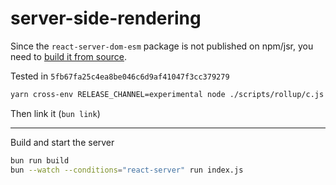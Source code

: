 # server-side-rendering

Since the `react-server-dom-esm` package is not published on npm/jsr, you need to [build it from source](https://legacy.reactjs.org/docs/how-to-contribute.html#development-workflow).

Tested in `5fb67fa25c4ea8be046c6d9af41047f3cc379279`

```sh
yarn cross-env RELEASE_CHANNEL=experimental node ./scripts/rollup/c.js react/index,react/jsx,react.react-server,react-dom/index,react-dom/client,react-dom/server,react-dom.react-server,react-dom-server.node,react-dom-server-legacy.node,scheduler,react-server-dom-esm/ --type=NODE,ESM_PROD,NODE_ES2015 && mv ./build/node_modules ./build/oss-experimental
```
Then link it (`bun link`)

---

Build and start the server

```sh
bun run build
bun --watch --conditions="react-server" run index.js
```
